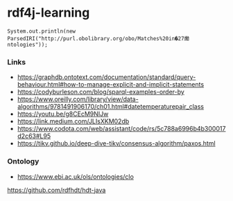 # rdf4j-learning
```
System.out.println(new ParsedIRI("http://purl.obolibrary.org/obo/Matches%20in�27爋ntologies"));
```

### Links
* https://graphdb.ontotext.com/documentation/standard/query-behaviour.html#how-to-manage-explicit-and-implicit-statements
* https://codyburleson.com/blog/sparql-examples-order-by
* https://www.oreilly.com/library/view/data-algorithms/9781491906170/ch01.html#datetemperaturepair_class
* https://youtu.be/g8CEcM9NIJw
* https://link.medium.com/JLIsXKM02db
* https://www.codota.com/web/assistant/code/rs/5c788a6996b4b300017d2c63#L95
* https://tikv.github.io/deep-dive-tikv/consensus-algorithm/paxos.html

### Ontology
* https://www.ebi.ac.uk/ols/ontologies/clo


https://github.com/rdfhdt/hdt-java
